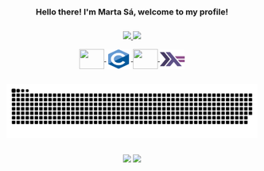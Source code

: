 ### <p align="center"> Hello there! I'm Marta Sá, welcome to my profile!
##

 <div align="center">
  <a href="https://github.com/findingmarta">
  <img height="180em" src="https://github-readme-stats.vercel.app/api?username=findingmarta&show_icons=true&theme=dracula&include_all_commits=true&count_private=true&hide_border=true"/>
  <img height="180em" src="https://github-readme-stats.vercel.app/api/top-langs/?username=findingmarta&layout=compact&langs_count=3&theme=dracula&hide_border=true"/>
</div> 

<link rel="stylesheet" href="https://cdn.jsdelivr.net/gh/devicons/devicon@v2.15.1/devicon.min.css">
<i class="devicon-mysql-plain"></i>  
   
<div align="center" style="display: inline_block"><br>
  <img align="center" height="40" width="50" src="https://cdn.jsdelivr.net/gh/devicons/devicon/icons/java/java-plain.svg" />
  <img align="center" height="40" width="50" src="https://raw.githubusercontent.com/devicons/devicon/master/icons/c/c-original.svg">
  <img align="center" height="40" width="50" src="https://cdn.jsdelivr.net/gh/devicons/devicon/icons/mysql/mysql-plain-wordmark.svg">
  <img align="center" height="40" width="50" src="https://raw.githubusercontent.com/devicons/devicon/master/icons/haskell/haskell-original.svg">
</div>
  
  ##
  
<div align="center"> 
  
  ![Snake animation](https://github.com/findingmarta/findingmarta/blob/output/github-contribution-grid-snake.svg)

</div>
   
   ##
   
<div align="center"> 
     <a href = "mailto:martasa57@hotmail.com"><img src="https://img.shields.io/badge/Microsoft_Outlook-0078D4?style=for-the-badge&logo=microsoft-outlook&logoColor=white"></a>
  <a href="www.linkedin.com/in/marta-sá-7766b6ab" target="_blank"><img src="https://img.shields.io/badge/-LinkedIn-%230077B5?style=for-the-badge&logo=linkedin&logoColor=white" target="_blank"></a> 
</div>
